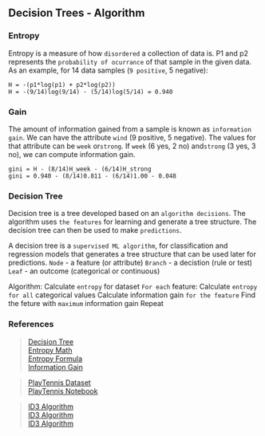 ## Decision Trees - Algorithm

### Entropy

Entropy is a measure of how `disordered` a collection of data is.
P1 and p2 represents the `probability of ocurrance` of that sample in the given data.
As an example, for 14 data samples (`9 positive`, 5 negative):

    H = -(p1*log(p1) + p2*log(p2))
    H = -(9/14)log(9/14) - (5/14)log(5/14) = 0.940

### Gain

The amount of information gained from a sample is known as `information gain`.
We can have the attribute `wind` (9 positive, 5 negative).
The values for that attribute can be `week` or`strong`.
If `week` (6 yes, 2 no) and`strong` (3 yes, 3 no), we can compute information gain.

    gini = H - (8/14)H_week - (6/14)H_strong
    gini = 0.940 - (8/14)0.811 - (6/14)1.00 - 0.048

### Decision Tree

Decision tree is a tree developed based on an `algorithm decisions`.
The algorithm uses `the features` for learning and generate a tree structure.
The decision tree can then be used to make `predictions`.

A decision tree is a `supervised ML algorithm`, for classification and regression models 
that generates a tree structure that can be used later for predictions.
    `Node` - a feature (or attribute)
    `Branch` - a decistion (rule or test)
    `Leaf` - an outcome (categorical or continuous)

Algorithm:
    Calculate `entropy` for dataset
    `For each` feature:
        Calculate `entropy for all` categorical values
        Calculate information gain `for the feature`
    Find the feture with `maximum` information gain
    Repeat

### References

> [Decision Tree](https://www.knowledgehut.com/blog/data-science/classification-and-regression-trees-in-machine-learning)  
> [Entropy Math](https://www.mathsisfun.com/physics/entropy.html)  
> [Entropy Formula](https://docs.scipy.org/doc/scipy/reference/generated/scipy.stats.entropy.html)  
> [Information Gain](https://www.featureranking.com/tutorials/machine-learning-tutorials/information-gain-computation)  

> [PlayTennis Dataset](https://www.kaggle.com/code/sdk1810/decision-tree-for-playtennis)  
> [PlayTennis Notebook](https://www.kaggle.com/code/sdk1810/decision-tree-for-playtennis/notebook)  


> [ID3 Algorithm](https://www.kaggle.com/code/smsmibrahim/decision-tree-id3-implementation-using-play-tennis/notebook)  
> [ID3 Algorithm](https://www.enjoyalgorithms.com/blog/decision-tree-algorithm-in-ml)  
> [ID3 Algorithm](https://automaticaddison.com/iterative-dichotomiser-3-id3-algorithm-from-scratch/)  